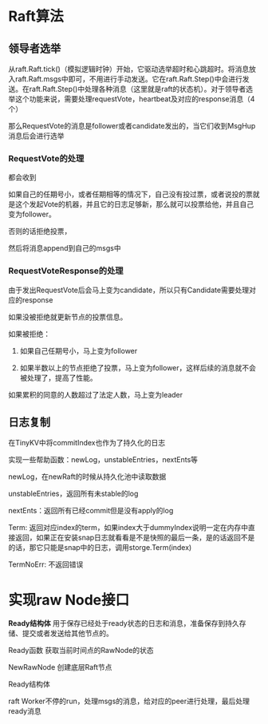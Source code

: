 # Raft算法

## 领导者选举

从raft.Raft.tick()（模拟逻辑时钟）开始，它驱动选举超时和心跳超时。将消息放入raft.Raft.msgs中即可，不用进行手动发送。它在raft.Raft.Step()中会进行发送。在raft.Raft.Step()中处理各种消息（这里就是raft的状态机）。对于领导者选举这个功能来说，需要处理requestVote，heartbeat及对应的response消息（4个）

那么RequestVote的消息是follower或者candidate发出的，当它们收到MsgHup消息后会进行选举

### RequestVote的处理

都会收到

如果自己的任期号小，或者任期相等的情况下，自己没有投过票，或者说投的票就是这个发起Vote的机器，并且它的日志足够新，那么就可以投票给他，并且自己变为follower。

否则的话拒绝投票，

然后将消息append到自己的msgs中

### RequestVoteResponse的处理

由于发出RequestVote后会马上变为candidate，所以只有Candidate需要处理对应的response

如果没被拒绝就更新节点的投票信息。

如果被拒绝：

1. 如果自己任期号小，马上变为follower

2. 如果半数以上的节点拒绝了投票，马上变为follower，这样后续的消息就不会被处理了，提高了性能。

如果累积的同意的人数超过了法定人数，马上变为leader

## 日志复制

在TinyKV中将commitIndex也作为了持久化的日志

实现一些帮助函数：newLog，unstableEntries，nextEnts等

newLog，在newRaft的时候从持久化池中读取数据

unstableEntries，返回所有未stable的log

nextEnts：返回所有已经commit但是没有apply的log

Term: 返回对应index的term，如果index大于dummyIndex说明一定在内存中直接返回，如果正在安装snap日志就看看是不是快照的最后一条，是的话返回不是的话，那它只能是snap中的日志，调用storge.Term(index)

TermNoErr: 不返回错误

# 实现raw Node接口

**Ready结构体** 用于保存已经处于ready状态的日志和消息，准备保存到持久存储、提交或者发送给其他节点的。

Ready函数 获取当前时间点的RawNode的状态

NewRawNode 创建底层Raft节点

Ready结构体

raft Worker不停的run，处理msgs的消息，给对应的peer进行处理，最后处理ready消息
